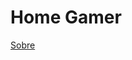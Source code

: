 # Home Gamer



<p aling="center">
    <a href="">Sobre</a>
    <a href=""></a>
    <a href=""></a>

</p>


